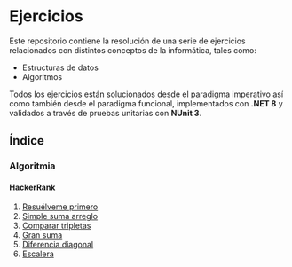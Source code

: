 # Ejercicios
Este repositorio contiene la resolución de una serie de ejercicios relacionados con
distintos conceptos de la informática, tales como:

- Estructuras de datos
- Algoritmos

Todos los ejercicios están solucionados desde el paradigma imperativo así como también
desde el paradigma funcional, implementados con **.NET 8** y validados a través de
pruebas unitarias con **NUnit 3**.

## Índice
### Algoritmia
#### HackerRank
1) [Resuélveme primero](Ejercicios/Algoritmia/HackerRank/ResuelvemePrimero/ResuelvemePrimero.md)
2) [Simple suma arreglo](Ejercicios/Algoritmia/HackerRank/SimpleSumaArreglo/SimpleSumaArreglo.md)
3) [Comparar tripletas](Ejercicios/Algoritmia/HackerRank/CompararTripletas/CompararTripletas.md)
4) [Gran suma](Ejercicios/Algoritmia/HackerRank/GranSuma/GranSuma.md)
5) [Diferencia diagonal](Ejercicios/Algoritmia/HackerRank/DiferenciaDiagonal/DiferenciaDiagonal.md)
6) [Escalera](Ejercicios/Algoritmia/HackerRank/Escalera/Escalera.md)